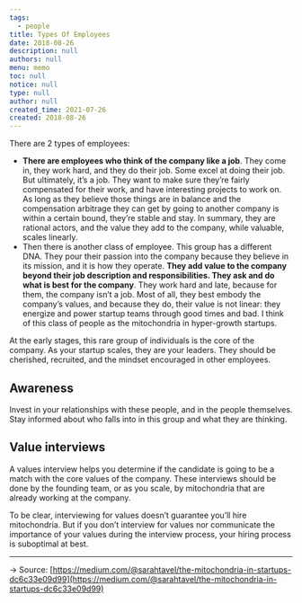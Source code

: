 ```yaml
---
tags: 
  - people
title: Types Of Employees
date: 2018-08-26
description: null
authors: null
menu: memo
toc: null
notice: null
type: null
author: null
created_time: 2021-07-26
created: 2018-08-26
---
```


There are 2 types of employees:

* **There are employees who think of the company like a job**. They come in, they work hard, and they do their job. Some excel at doing their job. But ultimately, it’s a job. They want to make sure they’re fairly compensated for their work, and have interesting projects to work on. As long as they believe those things are in balance and the compensation arbitrage they can get by going to another company is within a certain bound, they’re stable and stay. In summary, they are rational actors, and the value they add to the company, while valuable, scales linearly.
* Then there is another class of employee. This group has a different DNA. They pour their passion into the company because they believe in its mission, and it is how they operate. **They add value to the company beyond their job description and responsibilities. They ask and do what is best for the company**. They work hard and late, because for them, the company isn’t a job. Most of all, they best embody the company’s values, and because they do, their value is not linear: they energize and power startup teams through good times and bad. I think of this class of people as the mitochondria in hyper-growth startups.

At the early stages, this rare group of individuals is the core of the company. As your startup scales, they are your leaders. They should be cherished, recruited, and the mindset encouraged in other employees.

## Awareness

Invest in your relationships with these people, and in the people themselves. Stay informed about who falls into in this group and what they are thinking.

## Value interviews

A values interview helps you determine if the candidate is going to be a match with the core values of the company. These interviews should be done by the founding team, or as you scale, by mitochondria that are already working at the company.

To be clear, interviewing for values doesn’t guarantee you’ll hire mitochondria. But if you don’t interview for values nor communicate the importance of your values during the interview process, your hiring process is suboptimal at best.


---

→ Source: [https://medium.com/@sarahtavel/the-mitochondria-in-startups-dc6c33e09d99](https://medium.com/@sarahtavel/the-mitochondria-in-startups-dc6c33e09d99)
